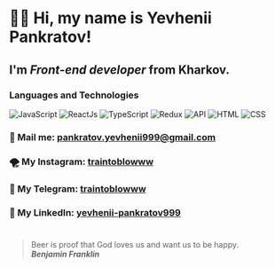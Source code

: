 # 👋🏻 Hi, my name is **Yevhenii Pankratov**!
## I'm *Front-end developer* from Kharkov.

### Languages and Technologies 
![JavaScript](https://img.shields.io/badge/-JavaScript-090909?style=for-the-badge&logo=JavaScript)
![ReactJs](https://img.shields.io/badge/-ReactJs-090909?style=for-the-badge&logo=React)
![TypeScript](https://img.shields.io/badge/-TypeScript-090909?style=for-the-badge&logo=TypeScript)
![Redux](https://img.shields.io/badge/-Redux-090909?style=for-the-badge&logo=Redux)
![API](https://img.shields.io/badge/-REST&#032;API-090909?style=for-the-badge)
![HTML](https://img.shields.io/badge/-HTML-090909?style=for-the-badge&logo=html5)
![CSS](https://img.shields.io/badge/-CSS-090909?style=for-the-badge&logo=css3)
### 📧 Mail me: pankratov.yevhenii999@gmail.com
### 🌪 My Instagram: [traintoblowww](https://www.instagram.com/traintoblowww) 
### 🔗 My Telegram: [traintoblowww](https://t.me/traintoblowww)
### 🔎 My LinkedIn: [yevhenii-pankratov999](https://linkedin.com/in/yevhenii-pankratov999)
#
> Beer is proof that God loves us and want us to be happy. <br/>
> ***Benjamin Franklin***
> 

